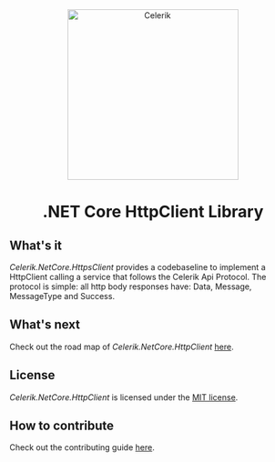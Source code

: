 <div align="center" markdown="1">

<img src="https://celerik.com/wp-content/uploads/2019/12/celerik-1.svg" alt="Celerik" width="300">

# .NET Core HttpClient Library

</div>

## What's it

*Celerik.NetCore.HttpsClient* provides a codebaseline to implement a HttpClient calling a service that follows the Celerik Api Protocol. The protocol is simple: all http body responses have: Data, Message, MessageType and Success.

## What's next

Check out the road map of *Celerik.NetCore.HttpClient* [here](ROADMAP.md).

## License

*Celerik.NetCore.HttpClient* is licensed under the [MIT license](LICENSE).

## How to contribute
Check out the contributing guide [here](CONTRIBUTING.md).
